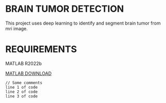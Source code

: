 # BRAIN TUMOR DETECTION 

This project uses deep learning to identify and segment brain tumor from mri image.

# REQUIREMENTS

MATLAB R2022b

[MATLAB DOWNLOAD](https://www.mathworks.com/downloads/)

    // Some comments
    line 1 of code
    line 2 of code
    line 3 of code

